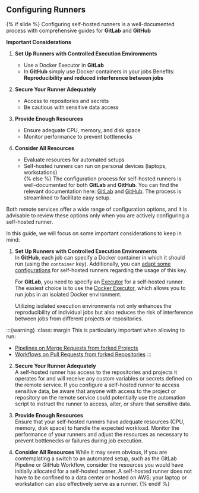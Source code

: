 ## Configuring Runners

{% if slide %}
Configuring self-hosted runners is a well-documented process with comprehensive guides for **GitLab** and **GitHub**  

**Important Considerations**  
  1. **Set Up Runners with Controlled Execution Environments**  
     - Use a Docker Executor in **GitLab**  
     - In **GitHub** simply use Docker containers in your jobs
     Benefits: **Reproducibility and reduced interference between jobs**

  2. **Secure Your Runner Adequately**  
     - Access to repositories and secrets
     - Be cautious with sensitive data access  

  3. **Provide Enough Resources**  
     - Ensure adequate CPU, memory, and disk space  
     - Monitor performance to prevent bottlenecks  

  4. **Consider All Resources**  
     - Evaluate resources for automated setups
     - Self-hosted runners can run on personal devices (laptops, workstations)  
{% else %}
The configuration process for self-hosted runners is well-documented for both **GitLab** and **GitHub**.
You can find the relevant documentation here: [GitLab](https://docs.gitlab.com/runner/configuration/advanced-configuration.html) and [GitHub](https://docs.github.com/en/enterprise-cloud@latest/actions/hosting-your-own-runners/managing-self-hosted-runners/about-self-hosted-runners).
The process is streamlined to facilitate easy setup.

Both remote services offer a wide range of configuration options, and it is advisable to review these options only when you are actively configuring a self-hosted runner. 

In this guide, we will focus on some important considerations to keep in mind:

1. **Set Up Runners with Controlled Execution Environments**  
   In **GitHub**, each job can specify a Docker container in which it should run (using the `container` key).
   Additionally, you can [adapt some configurations](https://docs.github.com/en/enterprise-cloud@latest/actions/hosting-your-own-runners/managing-self-hosted-runners/customizing-the-containers-used-by-jobs) for self-hosted runners regarding the usage of this key.  

   For **GitLab**, you need to specify an [Executor](https://docs.gitlab.com/runner/executors/index.html) for a self-hosted runner.
   The easiest choice is to use the [Docker Executor](https://docs.gitlab.com/runner/executors/docker.html), which allows you to run jobs in an isolated Docker environment.

   Utilizing isolated execution environments not only enhances the reproducibility of individual jobs but also reduces the risk of interference between jobs from different projects or repositories.

:::{warning}
:class: margin
This is particularly important when allowing to run:
- [Pipelines on Merge Requests from forked Projects](https://docs.gitlab.com/ee/ci/pipelines/merge_request_pipelines.html#use-with-forked-projects)
- [Workflows on Pull Requests from forked Repositories](https://docs.github.com/en/actions/managing-workflow-runs-and-deployments/managing-workflow-runs/approving-workflow-runs-from-public-forks)
:::
2. **Secure Your Runner Adequately**  
   A self-hosted runner has access to the repositories and projects it operates for and will receive any custom variables or secrets defined on the remote service.
   If you configure a self-hosted runner to access sensitive data, be aware that anyone with access to the project or repository on the remote service could potentially use the automation script to instruct the runner to access, alter, or share that sensitive data. 

3. **Provide Enough Resources**  
   Ensure that your self-hosted runners have adequate resources (CPU, memory, disk space) to handle the expected workload.
   Monitor the performance of your runners and adjust the resources as necessary to prevent bottlenecks or failures during job execution.

4. **Consider All Resources**
   While it may seem obvious, if you are contemplating a switch to an automated setup, such as the GitLab Pipeline or GitHub Workflow, consider the resources you would have initially allocated for a self-hosted runner.
   A self-hosted runner does not have to be confined to a data center or hosted on AWS; your laptop or workstation can also effectively serve as a runner.
{% endif %}
